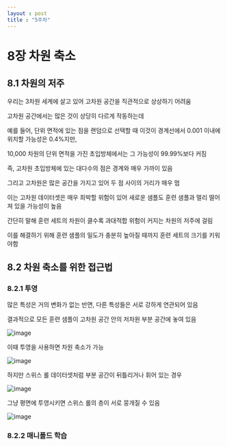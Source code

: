 ```yaml
---
layout : post
title : "5주차"
---
```


# 8장 차원 축소

## 8.1 차원의 저주

우리는 3차원 세계에 살고 있어 고차원 공간을 직관적으로 상상하기 어려움

고차원 공간에서는 많은 것이 상당히 다르게 작동하는데 

예를 들어, 단위 면적에 있는 점을 랜덤으로 선택할 때 이것이 경계선에서 0.001 이내에 위치할 가능성은 0.4%지만,

10,000 차원의 단위 면적을 가진 초입방체에서는 그 가능성이 99.99%보다 커짐

즉, 고차원 초입방체에 있는 대다수의 점은 경계와 매우 가까이 있음

그리고 고차원은 많은 공간을 가지고 있어 두 점 사이의 거리가 매우 멈

이는 고차원 데이터셋은 매우 희박할 위험이 있어 새로운 샘플도 훈련 샘플과 멀리 떨어져 있을 가능성이 높음

간단히 말해 훈련 세트의 차원이 클수록 과대적합 위험이 커지는 차원의 저주에 걸림

이를 해결하기 위해 훈련 샘플의 밀도가 충분히 높아질 때까지 훈련 세트의 크기를 키워야함

## 8.2 차원 축소를 위한 접근법

### 8.2.1 투영

많은 특성은 거의 변화가 없는 반면, 다른 특성들은 서로 강하게 연관되어 있음

결과적으로 모든 훈련 샘플이 고차원 공간 안의 저차원 부분 공간에 놓여 있음

![image](https://github.com/user-attachments/assets/f432cc52-34f2-4495-b6cf-2d1fcfef06bf)

이때 투영을 사용하면 차원 축소가 가능

![image](https://github.com/user-attachments/assets/9f3a111e-426b-4738-9fd5-82ce848d6e2d)

하지만 스위스 롤 데이터셋처럼 부분 공간이 뒤틀리거나 휘어 있는 경우

![image](https://github.com/user-attachments/assets/1bc172fa-2767-46e7-a15a-efd3325d2c36)

그냥 평면에 투영시키면 스위스 롤의 층이 서로 뭉개질 수 있음

![image](https://github.com/user-attachments/assets/a654b289-016e-4952-8a47-3ab4f21dcc7a)

### 8.2.2 매니폴드 학습







